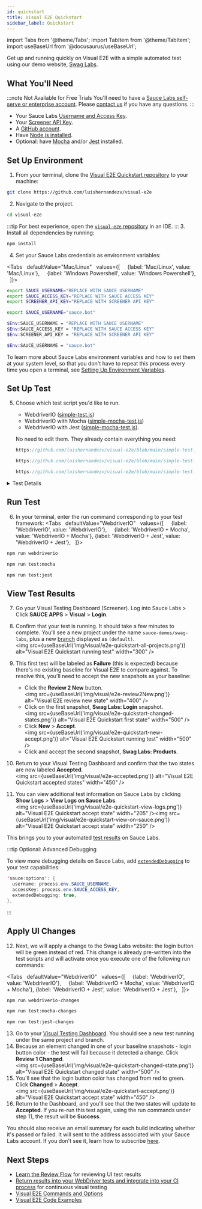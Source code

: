 ```yaml
---
id: quickstart
title: Visual E2E Quickstart
sidebar_label: Quickstart
---
```


import Tabs from '@theme/Tabs';
import TabItem from '@theme/TabItem';
import useBaseUrl from '@docusaurus/useBaseUrl';


Get up and running quickly on Visual E2E with a simple automated test using our demo website, [Swag Labs](http://saucedemo.com).  


## What You'll Need

:::note Not Available for Free Trials
You'll need to have a [Sauce Labs self-serve or enterprise account](https://saucelabs.com/pricing). Please [contact us](https://saucelabs.com/contact) if you have any questions.
:::
* Your Sauce Labs [Username and Access Key](https://app.saucelabs.com/user-settings).
* Your [Screener API Key](https://screener.io/v2/account/api-key).
* A [GitHub account](https://github.com/).
* Have [Node.js installed](https://nodejs.org/en/download/).
* Optional: have [Mocha](https://mochajs.org/) and/or [Jest](https://jestjs.io/) installed.


## Set Up Environment

1. From your terminal, clone the [Visual E2E Quickstart repository](https://github.com/luishernandezv/visual-e2e) to your machine:
  ```bash
  git clone https://github.com/luishernandezv/visual-e2e
  ```
2. Navigate to the project.
  ```bash
  cd visual-e2e
  ```
:::tip
For best experience, open the [`visual-e2e` repository](https://github.com/luishernandezv/visual-e2e) in an IDE.
:::
3. Install all dependencies by running:
  ```bash
  npm install
  ```
4. Set your Sauce Labs credentials as environment variables:

 <Tabs
      defaultValue="Mac/Linux"
      values={[
        {label: 'Mac/Linux', value: 'Mac/Linux'},
        {label: 'Windows Powershell', value: 'Windows Powershell'},
      ]}>

 <TabItem value="Mac/Linux">

 ```bash
 export SAUCE_USERNAME="REPLACE WITH SAUCE USERNAME"
 export SAUCE_ACCESS_KEY="REPLACE WITH SAUCE ACCESS KEY"
 export SCREENER_API_KEY="REPLACE WITH SCREENER API KEY"
 ```

 ```bash title="Example"
 export SAUCE_USERNAME="sauce.bot"
 ```

 </TabItem>
 <TabItem value="Windows Powershell">

 ```bash
 $Env:SAUCE_USERNAME = "REPLACE WITH SAUCE USERNAME"
 $Env:SAUCE_ACCESS_KEY = "REPLACE WITH SAUCE ACCESS KEY"
 $Env:SCREENER_API_KEY = "REPLACE WITH SCREENER API KEY"
 ```

 ```bash title="Example"
 $Env:SAUCE_USERNAME = "sauce.bot"
 ```

 </TabItem>
 </Tabs>

  To learn more about Sauce Labs environment variables and how to set them at your system level, so that you don't have to repeat this process every time you open a terminal, see [Setting Up Environment Variables](/basics/environment-variables/).


## Set Up Test

5. Choose which test script you'd like to run.
   * WebdriverIO ([simple-test.js](https://github.com/luishernandezv/visual-e2e/blob/main/simple-test.js))
   * WebdriverIO with Mocha ([simple-mocha-test.js](https://github.com/luishernandezv/visual-e2e/blob/main/simple-jest.test.js))
   * WebdriverIO with Jest ([simple-mocha-test.js](https://github.com/luishernandezv/visual-e2e/blob/main/simple-jest.test.js)).

   No need to edit them. They already contain everything you need:
   ```js reference title="Sauce Labs credentials"
   https://github.com/luishernandezv/visual-e2e/blob/main/simple-test.js#L12-L15
   ```

   ```js reference title="Visual Testing API key and project name"
   https://github.com/luishernandezv/visual-e2e/blob/main/simple-test.js#L16-L20
     ```

   ```js reference title="WebDriver configuration with our remote hub"
   https://github.com/luishernandezv/visual-e2e/blob/main/simple-test.js#L5-L8
   ```

<details><summary>Test Details</summary>

The test will:<br/>
Launch our [demo site](http://saucedemo.com)<br/>
Initialize a Visual E2E Test [`/*@visual.init*/` command](/visual/e2e-testing/commands-options/#init-command)<br/>
Take a snapshot of the login page [`/*@visual.snapshot*/` command](/visual/e2e-testing/commands-options/#snapshot-command)<br/>
Execute a login to the Products page<br/>
Take a snapshot of the Products page [`/*@visual.snapshot*/` command](/visual/e2e-testing/commands-options/#snapshot-command)<br/>
End the Visual Testing session [`/*@visual.end*/` command](/visual/e2e-testing/commands-options/#end-command)

```js reference title="Test Details"
https://github.com/luishernandezv/visual-e2e/blob/main/simple-test.js#L27-L50
```
</details>


## Run Test

6. In your terminal, enter the run command corresponding to your test framework:
  <Tabs
      defaultValue="WebdriverIO"
      values={[
        {label: 'WebdriverIO', value: 'WebdriverIO'},
        {label: 'WebdriverIO + Mocha', value: 'WebdriverIO + Mocha'},
        {label: 'WebdriverIO + Jest', value: 'WebdriverIO + Jest'},
      ]}>

  <TabItem value="WebdriverIO">

  ```bash
  npm run webdriverio
  ```

  </TabItem>
  <TabItem value="WebdriverIO + Mocha">

  ```bash
  npm run test:mocha
  ```

  </TabItem>
  <TabItem value="WebdriverIO + Jest">

  ```bash
  npm run test:jest
  ```

  </TabItem>
  </Tabs>


## View Test Results

7. Go your Visual Testing Dashboard (Screener). Log into Sauce Labs > Click **SAUCE APPS** > **Visual** > **Login**.
8. Confirm that your test is running. It should take a few minutes to complete. You'll see a new project under the name `sauce-demos/swag-labs`, plus a new [branch](/visual/e2e-testing/workflow/baseline-branch/) displayed as `(default)`.<br/><img src={useBaseUrl('img/visual/e2e-quickstart-all-projects.png')} alt="Visual E2E Quickstart running test" width="300" />
9. This first test will be labeled as **Failure** (this is expected) because there's no existing baseline for Visual E2E to compare against. To resolve this, you'll need to accept the new snapshots as your baseline:
   * Click the **Review 2 New** button.<br/><img src={useBaseUrl('img/visual/e2e-review2New.png')} alt="Visual E2E review new state" width="400" />   
   * Click on the first snapshot, **Swag Labs: Login** snapshot.<br/><img src={useBaseUrl('img/visual/e2e-quickstart-changed-states.png')} alt="Visual E2E Quickstart first state" width="500" />   
   * Click **New** > **Accept**.<br/><img src={useBaseUrl('img/visual/e2e-quickstart-new-accept.png')} alt="Visual E2E Quickstart running test" width="500" />   
   * Click and accept the second snapshot, **Swag Labs: Products**.
10. Return to your Visual Testing Dashboard and confirm that the two states are now labeled **Accepted**.<br/><img src={useBaseUrl('img/visual/e2e-accepted.png')} alt="Visual E2E Quickstart accepted states" width="450" />   

11. You can view additional test information on Sauce Labs by clicking **Show Logs** > **View Logs on Sauce Labs**.<br/><img src={useBaseUrl('img/visual/e2e-quickstart-view-logs.png')} alt="Visual E2E Quickstart accept state" width="205" /><img src={useBaseUrl('img/visual/e2e-quickstart-view-on-sauce.png')} alt="Visual E2E Quickstart accept state" width="250" />

  This brings you to your automated [test results](/test-results/) on Sauce Labs.

:::tip Optional: Advanced Debugging

To view more debugging details on Sauce Labs, add [`extendedDebugging`](/dev/test-configuration-options/#extendeddebugging) to your test capabilities:

```java
'sauce:options': {
  username: process.env.SAUCE_USERNAME,
  accessKey: process.env.SAUCE_ACCESS_KEY,
  extendedDebugging: true,
},
```

:::

## Apply UI Changes

12. Next, we will apply a change to the Swag Labs website: the login button will be green instead of red. This change is already pre-written into the test scripts and will activate once you execute one of the following run commands:

  <Tabs
      defaultValue="WebdriverIO"
      values={[
        {label: 'WebdriverIO', value: 'WebdriverIO'},
        {label: 'WebdriverIO + Mocha', value: 'WebdriverIO + Mocha'},
        {label: 'WebdriverIO + Jest', value: 'WebdriverIO + Jest'},
      ]}>

  <TabItem value="WebdriverIO">

  ```bash
  npm run webdriverio-changes
  ```

  </TabItem>
  <TabItem value="WebdriverIO + Mocha">

  ```bash
  npm run test:mocha-changes
  ```

  </TabItem>
  <TabItem value="WebdriverIO + Jest">

  ```bash
  npm run test:jest-changes
  ```

  </TabItem>
  </Tabs>

13. Go to your [Visual Testing Dashboard](https://screener.io/). You should see a new test running under the same project and branch.
14. Because an element changed in one of your baseline snapshots - login button color - the test will fail because it detected a change. Click **Review 1 Changed**.<br/><img src={useBaseUrl('img/visual/e2e-quickstart-changed-state.png')} alt="Visual E2E Quickstart changed state" width="500" />
15. You'll see that the login button color has changed from red to green. Click **Changed** > **Accept**.<br/><img src={useBaseUrl('img/visual/e2e-quickstart-accept.png')} alt="Visual E2E Quickstart accept state" width="450" />
16. Return to the Dashboard, and you'll see that the two states will update to **Accepted**. If you re-run this test again, using the run commands under step 11, the result will be **Success**.


You should also receive an email summary for each build indicating whether it's passed or failed. It will sent to the address associated with your Sauce Labs account. If you don't see it, learn how to subscribe [here](/visual/notifications/).



## Next Steps
* [Learn the Review Flow](/visual/e2e-testing/workflow/review-workflow/) for reviewing UI test results
* [Return results into your WebDriver tests and integrate into your CI process](/visual/e2e-testing/integrations/continuous-integration/) for continuous visual testing
* [Visual E2E Commands and Options](/visual/e2e-testing/commands-options/)
* [Visual E2E Code Examples](/visual/e2e-testing/code-examples/)
